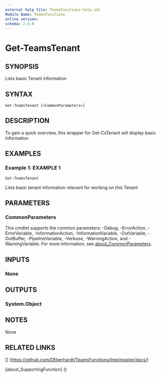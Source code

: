 ```yaml
---
external help file: TeamsFunctions-help.xml
Module Name: TeamsFunctions
online version:
schema: 2.0.0
---
```


# Get-TeamsTenant

## SYNOPSIS

Lists basic Tenant information

## SYNTAX

```
Get-TeamsTenant [<CommonParameters>]
```

## DESCRIPTION

To gain a quick overview, this wrapper for Get-CsTenant will display basic information

## EXAMPLES

### Example 1: EXAMPLE 1

```
Get-TeamsTenant
```

Lists basic tenant information relevant for working on this Tenant

## PARAMETERS

### CommonParameters
This cmdlet supports the common parameters: -Debug, -ErrorAction, -ErrorVariable, -InformationAction, -InformationVariable, -OutVariable, -OutBuffer, -PipelineVariable, -Verbose, -WarningAction, and -WarningVariable. For more information, see [about_CommonParameters](http://go.microsoft.com/fwlink/?LinkID=113216).

## INPUTS

### None
## OUTPUTS

### System.Object
## NOTES

None

## RELATED LINKS

[] (https://github.com/DEberhardt/TeamsFunctions/tree/master/docs/)

[about_SupportingFunction] ()


